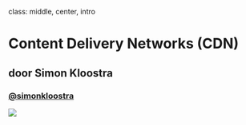 class: middle, center, intro
# Content Delivery Networks (CDN)
## door Simon Kloostra
### <a href="http://twitter.com/simonkloostra">@simonkloostra</a>
<img src="/images/logos.png">